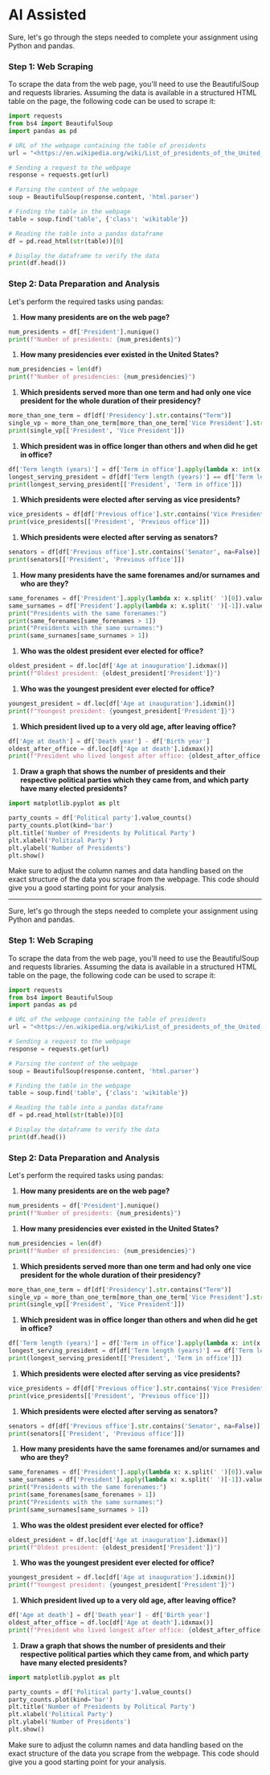 # AI Assisted
Sure, let's go through the steps needed to complete your assignment using Python and pandas.

### Step 1: Web Scraping

To scrape the data from the web page, you'll need to use the BeautifulSoup and requests libraries. Assuming the data is available in a structured HTML table on the page, the following code can be used to scrape it:

```python
import requests
from bs4 import BeautifulSoup
import pandas as pd

# URL of the webpage containing the table of presidents
url = "<https://en.wikipedia.org/wiki/List_of_presidents_of_the_United_States>"

# Sending a request to the webpage
response = requests.get(url)

# Parsing the content of the webpage
soup = BeautifulSoup(response.content, 'html.parser')

# Finding the table in the webpage
table = soup.find('table', {'class': 'wikitable'})

# Reading the table into a pandas dataframe
df = pd.read_html(str(table))[0]

# Display the dataframe to verify the data
print(df.head())

```

### Step 2: Data Preparation and Analysis

Let's perform the required tasks using pandas:

1. **How many presidents are on the web page?**

```python
num_presidents = df['President'].nunique()
print(f"Number of presidents: {num_presidents}")

```

1. **How many presidencies ever existed in the United States?**

```python
num_presidencies = len(df)
print(f"Number of presidencies: {num_presidencies}")

```

1. **Which presidents served more than one term and had only one vice president for the whole duration of their presidency?**

```python
more_than_one_term = df[df['Presidency'].str.contains("Term")]
single_vp = more_than_one_term[more_than_one_term['Vice President'].str.split(',').apply(len) == 1]
print(single_vp[['President', 'Vice President']])

```

1. **Which president was in office longer than others and when did he get in office?**

```python
df['Term length (years)'] = df['Term in office'].apply(lambda x: int(x.split('–')[1]) - int(x.split('–')[0]))
longest_serving_president = df[df['Term length (years)'] == df['Term length (years)'].max()]
print(longest_serving_president[['President', 'Term in office']])

```

1. **Which presidents were elected after serving as vice presidents?**

```python
vice_presidents = df[df['Previous office'].str.contains('Vice President', na=False)]
print(vice_presidents[['President', 'Previous office']])

```

1. **Which presidents were elected after serving as senators?**

```python
senators = df[df['Previous office'].str.contains('Senator', na=False)]
print(senators[['President', 'Previous office']])

```

1. **How many presidents have the same forenames and/or surnames and who are they?**

```python
same_forenames = df['President'].apply(lambda x: x.split(' ')[0]).value_counts()
same_surnames = df['President'].apply(lambda x: x.split(' ')[-1]).value_counts()
print("Presidents with the same forenames:")
print(same_forenames[same_forenames > 1])
print("Presidents with the same surnames:")
print(same_surnames[same_surnames > 1])

```

1. **Who was the oldest president ever elected for office?**

```python
oldest_president = df.loc[df['Age at inauguration'].idxmax()]
print(f"Oldest president: {oldest_president['President']}")

```

1. **Who was the youngest president ever elected for office?**

```python
youngest_president = df.loc[df['Age at inauguration'].idxmin()]
print(f"Youngest president: {youngest_president['President']}")

```

1. **Which president lived up to a very old age, after leaving office?**

```python
df['Age at death'] = df['Death year'] - df['Birth year']
oldest_after_office = df.loc[df['Age at death'].idxmax()]
print(f"President who lived longest after office: {oldest_after_office['President']}")

```

1. **Draw a graph that shows the number of presidents and their respective political parties which they came from, and which party have many elected presidents?**

```python
import matplotlib.pyplot as plt

party_counts = df['Political party'].value_counts()
party_counts.plot(kind='bar')
plt.title('Number of Presidents by Political Party')
plt.xlabel('Political Party')
plt.ylabel('Number of Presidents')
plt.show()

```

Make sure to adjust the column names and data handling based on the exact structure of the data you scrape from the webpage. This code should give you a good starting point for your analysis.

---

Sure, let's go through the steps needed to complete your assignment using Python and pandas.

### Step 1: Web Scraping

To scrape the data from the web page, you'll need to use the BeautifulSoup and requests libraries. Assuming the data is available in a structured HTML table on the page, the following code can be used to scrape it:

```python
import requests
from bs4 import BeautifulSoup
import pandas as pd

# URL of the webpage containing the table of presidents
url = "<https://en.wikipedia.org/wiki/List_of_presidents_of_the_United_States>"

# Sending a request to the webpage
response = requests.get(url)

# Parsing the content of the webpage
soup = BeautifulSoup(response.content, 'html.parser')

# Finding the table in the webpage
table = soup.find('table', {'class': 'wikitable'})

# Reading the table into a pandas dataframe
df = pd.read_html(str(table))[0]

# Display the dataframe to verify the data
print(df.head())

```

### Step 2: Data Preparation and Analysis

Let's perform the required tasks using pandas:

1. **How many presidents are on the web page?**

```python
num_presidents = df['President'].nunique()
print(f"Number of presidents: {num_presidents}")

```

1. **How many presidencies ever existed in the United States?**

```python
num_presidencies = len(df)
print(f"Number of presidencies: {num_presidencies}")

```

1. **Which presidents served more than one term and had only one vice president for the whole duration of their presidency?**

```python
more_than_one_term = df[df['Presidency'].str.contains("Term")]
single_vp = more_than_one_term[more_than_one_term['Vice President'].str.split(',').apply(len) == 1]
print(single_vp[['President', 'Vice President']])

```

1. **Which president was in office longer than others and when did he get in office?**

```python
df['Term length (years)'] = df['Term in office'].apply(lambda x: int(x.split('–')[1]) - int(x.split('–')[0]))
longest_serving_president = df[df['Term length (years)'] == df['Term length (years)'].max()]
print(longest_serving_president[['President', 'Term in office']])

```

1. **Which presidents were elected after serving as vice presidents?**

```python
vice_presidents = df[df['Previous office'].str.contains('Vice President', na=False)]
print(vice_presidents[['President', 'Previous office']])

```

1. **Which presidents were elected after serving as senators?**

```python
senators = df[df['Previous office'].str.contains('Senator', na=False)]
print(senators[['President', 'Previous office']])

```

1. **How many presidents have the same forenames and/or surnames and who are they?**

```python
same_forenames = df['President'].apply(lambda x: x.split(' ')[0]).value_counts()
same_surnames = df['President'].apply(lambda x: x.split(' ')[-1]).value_counts()
print("Presidents with the same forenames:")
print(same_forenames[same_forenames > 1])
print("Presidents with the same surnames:")
print(same_surnames[same_surnames > 1])

```

1. **Who was the oldest president ever elected for office?**

```python
oldest_president = df.loc[df['Age at inauguration'].idxmax()]
print(f"Oldest president: {oldest_president['President']}")

```

1. **Who was the youngest president ever elected for office?**

```python
youngest_president = df.loc[df['Age at inauguration'].idxmin()]
print(f"Youngest president: {youngest_president['President']}")

```

1. **Which president lived up to a very old age, after leaving office?**

```python
df['Age at death'] = df['Death year'] - df['Birth year']
oldest_after_office = df.loc[df['Age at death'].idxmax()]
print(f"President who lived longest after office: {oldest_after_office['President']}")

```

1. **Draw a graph that shows the number of presidents and their respective political parties which they came from, and which party have many elected presidents?**

```python
import matplotlib.pyplot as plt

party_counts = df['Political party'].value_counts()
party_counts.plot(kind='bar')
plt.title('Number of Presidents by Political Party')
plt.xlabel('Political Party') 
plt.ylabel('Number of Presidents')
plt.show()

```

Make sure to adjust the column names and data handling based on the exact structure of the data you scrape from the webpage. This code should give you a good starting point for your analysis.
